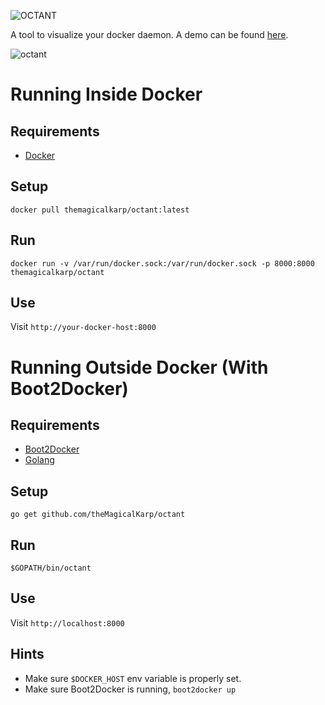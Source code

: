 ![OCTANT](http://i.imgur.com/ZKRDxRe.png)

A tool to visualize your docker daemon. A demo can be found [here](http://dev.rob-sheehy.com/).

![octant](http://i.imgur.com/Nptbaiy.jpg)

Running Inside Docker
======
Requirements
------
* [Docker](https://www.docker.com/)

Setup
------
```
docker pull themagicalkarp/octant:latest
```

Run
------
```
docker run -v /var/run/docker.sock:/var/run/docker.sock -p 8000:8000 themagicalkarp/octant
```

Use
------
Visit ```http://your-docker-host:8000```


Running Outside Docker (With Boot2Docker)
======
Requirements
------
* [Boot2Docker](http://boot2docker.io/)
* [Golang](https://golang.org/)

Setup
------
```
go get github.com/theMagicalKarp/octant
```

Run
------
```
$GOPATH/bin/octant
```

Use
------
Visit ```http://localhost:8000```

Hints
------
* Make sure ```$DOCKER_HOST``` env variable is properly set.
* Make sure Boot2Docker is running, ```boot2docker up```
